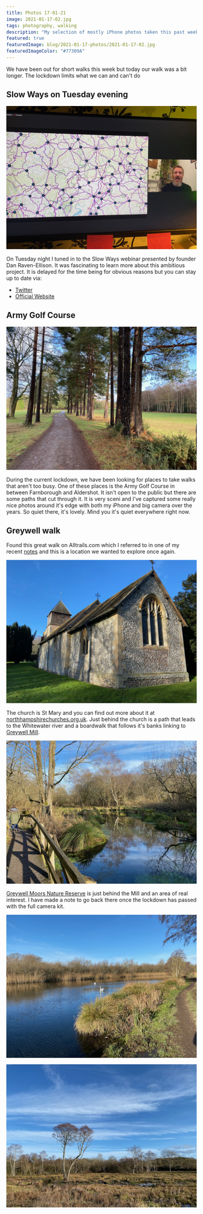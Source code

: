 ```yaml
---
title: Photos 17-01-21
image: 2021-01-17-02.jpg
tags: photography, walking
description: "My selection of mostly iPhone photos taken this past week"
featured: true
featuredImage: blog/2021-01-17-photos/2021-01-17-02.jpg
featuredImageColor: "#77309A"
---
```


We have been out for short walks this week but today our walk was a bit longer. The lockdown limits what we can and can't do

## Slow Ways on Tuesday evening
![](2021-01-17-01.jpg)

On Tuesday night I tuned in to the Slow Ways webinar presented by founder Dan Raven-Ellison. It was fascinating to learn more about this ambitious project. It is delayed for the time being for obvious reasons but you can stay up to date via:

- [Twitter](https://twitter.com/slowwaysuk)
- [Official Website](https://slowways.org)

## Army Golf Course
![](2021-01-17-02.jpg)

During the current lockdown, we have been looking for places to take walks that aren't too busy. One of these places is the Army Golf Course in between Farnborough and Aldershot. It isn't open to the public but there are some paths that cut through it. It is very sceni and I've captured some really nice photos around it's edge with both my iPhone and big camera over the years. So quiet there, it's lovely. Mind you it's quiet everywhere right now.

## Greywell walk
Found this great walk on Alltrails.com which I referred to in one of my recent [notes](/notes/2021-01-16-explore-greywell-and-mapledurwell-or-alltrails/) and this is a location we wanted to explore once again. 

![](2021-01-17-03.jpg)

The church is St Mary and you can find out more about it at [northhampshirechurches.org.uk](http://www.northhampshirechurches.org.uk/northhampshirechurches/st_mary_greywell-16214.aspx). Just behind the church is a path that leads to the Whitewater river and a boardwalk that follows it's banks linking to [Greywell Mill](https://historicengland.org.uk/listing/the-list/list-entry/1092309).

![](2021-01-17-06.jpg)

[Greywell Moors Nature Reserve](https://www.hiwwt.org.uk/nature-reserves/greywell-moors-nature-reserve) is just behind the Mill and an area of real interest. I have made a note to go back there once the lockdown has passed with the full camera kit. 

![](2021-01-17-04.jpg)

![](2021-01-17-05.jpg)
